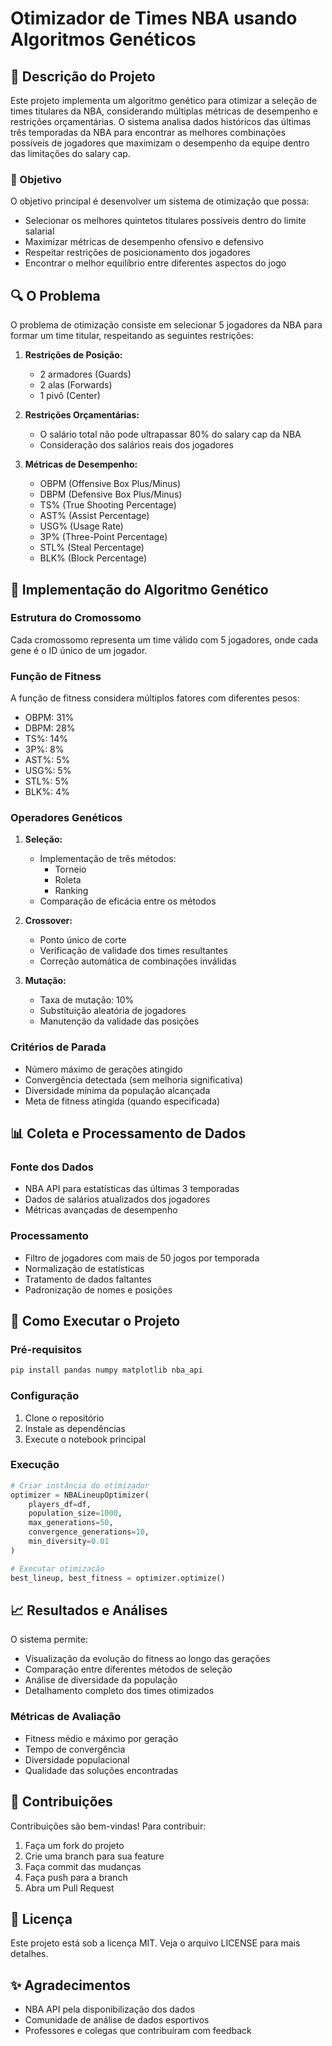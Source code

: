 # Otimizador de Times NBA usando Algoritmos Genéticos

## 📝 Descrição do Projeto

Este projeto implementa um algoritmo genético para otimizar a seleção de times titulares da NBA, considerando múltiplas métricas de desempenho e restrições orçamentárias. O sistema analisa dados históricos das últimas três temporadas da NBA para encontrar as melhores combinações possíveis de jogadores que maximizam o desempenho da equipe dentro das limitações do salary cap.

### 🎯 Objetivo

O objetivo principal é desenvolver um sistema de otimização que possa:
- Selecionar os melhores quintetos titulares possíveis dentro do limite salarial
- Maximizar métricas de desempenho ofensivo e defensivo
- Respeitar restrições de posicionamento dos jogadores
- Encontrar o melhor equilíbrio entre diferentes aspectos do jogo

## 🔍 O Problema

O problema de otimização consiste em selecionar 5 jogadores da NBA para formar um time titular, respeitando as seguintes restrições:

1. **Restrições de Posição:**
   - 2 armadores (Guards)
   - 2 alas (Forwards)
   - 1 pivô (Center)

2. **Restrições Orçamentárias:**
   - O salário total não pode ultrapassar 80% do salary cap da NBA
   - Consideração dos salários reais dos jogadores

3. **Métricas de Desempenho:**
   - OBPM (Offensive Box Plus/Minus)
   - DBPM (Defensive Box Plus/Minus)
   - TS% (True Shooting Percentage)
   - AST% (Assist Percentage)
   - USG% (Usage Rate)
   - 3P% (Three-Point Percentage)
   - STL% (Steal Percentage)
   - BLK% (Block Percentage)

## 🧬 Implementação do Algoritmo Genético

### Estrutura do Cromossomo
Cada cromossomo representa um time válido com 5 jogadores, onde cada gene é o ID único de um jogador.

### Função de Fitness
A função de fitness considera múltiplos fatores com diferentes pesos:
- OBPM: 31%
- DBPM: 28%
- TS%: 14%
- 3P%: 8%
- AST%: 5%
- USG%: 5%
- STL%: 5%
- BLK%: 4%

### Operadores Genéticos

1. **Seleção:**
   - Implementação de três métodos:
     - Torneio
     - Roleta
     - Ranking
   - Comparação de eficácia entre os métodos

2. **Crossover:**
   - Ponto único de corte
   - Verificação de validade dos times resultantes
   - Correção automática de combinações inválidas

3. **Mutação:**
   - Taxa de mutação: 10%
   - Substituição aleatória de jogadores
   - Manutenção da validade das posições

### Critérios de Parada

- Número máximo de gerações atingido
- Convergência detectada (sem melhoria significativa)
- Diversidade mínima da população alcançada
- Meta de fitness atingida (quando especificada)

## 📊 Coleta e Processamento de Dados

### Fonte dos Dados
- NBA API para estatísticas das últimas 3 temporadas
- Dados de salários atualizados dos jogadores
- Métricas avançadas de desempenho

### Processamento
- Filtro de jogadores com mais de 50 jogos por temporada
- Normalização de estatísticas
- Tratamento de dados faltantes
- Padronização de nomes e posições

## 🚀 Como Executar o Projeto

### Pré-requisitos
```bash
pip install pandas numpy matplotlib nba_api
```

### Configuração
1. Clone o repositório
2. Instale as dependências
3. Execute o notebook principal

### Execução
```python
# Criar instância do otimizador
optimizer = NBALineupOptimizer(
    players_df=df,
    population_size=1000,
    max_generations=50,
    convergence_generations=10,
    min_diversity=0.01
)

# Executar otimização
best_lineup, best_fitness = optimizer.optimize()
```

## 📈 Resultados e Análises

O sistema permite:
- Visualização da evolução do fitness ao longo das gerações
- Comparação entre diferentes métodos de seleção
- Análise de diversidade da população
- Detalhamento completo dos times otimizados

### Métricas de Avaliação
- Fitness médio e máximo por geração
- Tempo de convergência
- Diversidade populacional
- Qualidade das soluções encontradas

## 🤝 Contribuições

Contribuições são bem-vindas! Para contribuir:
1. Faça um fork do projeto
2. Crie uma branch para sua feature
3. Faça commit das mudanças
4. Faça push para a branch
5. Abra um Pull Request

## 📄 Licença

Este projeto está sob a licença MIT. Veja o arquivo LICENSE para mais detalhes.

## ✨ Agradecimentos

- NBA API pela disponibilização dos dados
- Comunidade de análise de dados esportivos
- Professores e colegas que contribuíram com feedback

